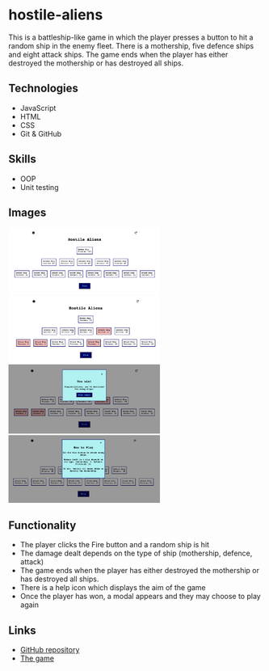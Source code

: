 # hostile-aliens
This is a battleship-like game in which the player presses a button to hit a random ship in the enemy fleet. There is a mothership, five defence ships and eight attack ships. The game ends when the player has either destroyed the mothership or has destroyed all ships.

## Technologies
* JavaScript
* HTML
* CSS
* Git & GitHub

## Skills
* OOP
* Unit testing 

## Images
<img src="https://github.com/blaisebuckland/hostile-aliens/blob/main/images/gameImg1.png" alt="game-image-1" width=300>
<img src="https://github.com/blaisebuckland/hostile-aliens/blob/main/images/gameImg2.png" alt="game-image-2" width=300>
<img src="https://github.com/blaisebuckland/hostile-aliens/blob/main/images/winningModal.png" alt="winning-modal-image" width=300>
<img src="https://github.com/blaisebuckland/hostile-aliens/blob/main/images/helpModal.png" alt="help-modal-image" width=300>

## Functionality
* The player clicks the Fire button and a random ship is hit
* The damage dealt depends on the type of ship (mothership, defence, attack)
* The game ends when the player has either destroyed the mothership or has destroyed all ships.
* There is a help icon which displays the aim of the game
* Once the player has won, a modal appears and they may choose to play again

## Links
* [GitHub repository](https://github.com/blaisebuckland/hostile-aliens) 
* [The game](https://blaisebuckland.github.io/hostile-aliens/)
